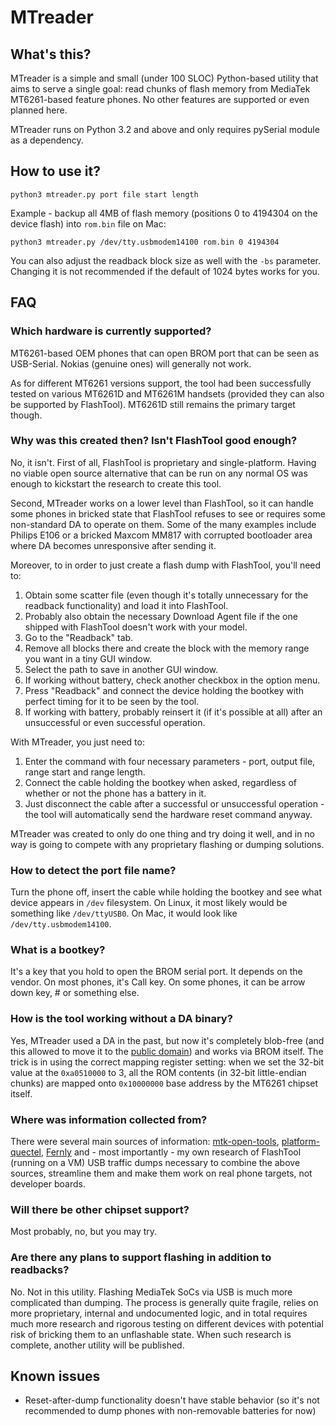 # MTreader

## What's this?

MTreader is a simple and small (under 100 SLOC) Python-based utility that aims to serve a single goal: read chunks of flash memory from MediaTek MT6261-based feature phones. No other features are supported or even planned here.

MTreader runs on Python 3.2 and above and only requires pySerial module as a dependency.

## How to use it?

```
python3 mtreader.py port file start length
```

Example - backup all 4MB of flash memory (positions 0 to 4194304 on the device flash) into `rom.bin` file on Mac:

```
python3 mtreader.py /dev/tty.usbmodem14100 rom.bin 0 4194304
``` 

You can also adjust the readback block size as well with the `-bs` parameter. Changing it is not recommended if the default of 1024 bytes works for you.


## FAQ

### Which hardware is currently supported?

MT6261-based OEM phones that can open BROM port that can be seen as USB-Serial. Nokias (genuine ones) will generally not work.

As for different MT6261 versions support, the tool had been successfully tested on various MT6261D and MT6261M handsets (provided they can also be supported by FlashTool). MT6261D still remains the primary target though.

### Why was this created then? Isn't FlashTool good enough?

No, it isn't. First of all, FlashTool is proprietary and single-platform. Having no viable open source alternative that can be run on any normal OS was enough to kickstart the research to create this tool.

Second, MTreader works on a lower level than FlashTool, so it can handle some phones in bricked state that FlashTool refuses to see or requires some non-standard DA to operate on them. Some of the many examples include Philips E106 or a bricked Maxcom MM817 with corrupted bootloader area where DA becomes unresponsive after sending it.

Moreover, to in order to just create a flash dump with FlashTool, you'll need to:

1. Obtain some scatter file (even though it's totally unnecessary for the readback functionality) and load it into FlashTool.
2. Probably also obtain the necessary Download Agent file if the one shipped with FlashTool doesn't work with your model.
3. Go to the "Readback" tab.
4. Remove all blocks there and create the block with the memory range you want in a tiny GUI window.
5. Select the path to save in another GUI window.
6. If working without battery, check another checkbox in the option menu.
7. Press "Readback" and connect the device holding the bootkey with perfect timing for it to be seen by the tool.
8. If working with battery, probably reinsert it (if it's possible at all) after an unsuccessful or even successful operation.

With MTreader, you just need to:

1. Enter the command with four necessary parameters - port, output file, range start and range length.
2. Connect the cable holding the bootkey when asked, regardless of whether or not the phone has a battery in it.
3. Just disconnect the cable after a successful or unsuccessful operation - the tool will automatically send the hardware reset command anyway.

MTreader was created to only do one thing and try doing it well, and in no way is going to compete with any proprietary flashing or dumping solutions.

### How to detect the port file name?

Turn the phone off, insert the cable while holding the bootkey and see what device appears in `/dev` filesystem. On Linux, it most likely would be something like `/dev/ttyUSB0`. On Mac, it would look like `/dev/tty.usbmodem14100`.

### What is a bootkey?

It's a key that you hold to open the BROM serial port. It depends on the vendor. On most phones, it's Call key. On some phones, it can be arrow down key, # or something else.

### How is the tool working without a DA binary?

Yes, MTreader used a DA in the past, but now it's completely blob-free (and this allowed to move it to the [public domain](./UNLICENSE)) and works via BROM itself. The trick is in using the correct mapping register setting: when we set the 32-bit value at the `0xa0510000` to 3, all the ROM contents (in 32-bit little-endian chunks) are mapped onto `0x10000000` base address by the MT6261 chipset itself.

### Where was information collected from?

There were several main sources of information: [mtk-open-tools](https://github.com/mtek-hack-hack/mtk-open-tools), [platform-quectel](https://github.com/Wiz-IO/platform-quectel/blob/master/builder/frameworks/MT6261.py), [Fernly](https://github.com/xobs/fernly) and - most importantly - my own research of FlashTool (running on a VM) USB traffic dumps necessary to combine the above sources, streamline them and make them work on real phone targets, not developer boards.

### Will there be other chipset support?

Most probably, no, but you may try.

### Are there any plans to support flashing in addition to readbacks?

No. Not in this utility. Flashing MediaTek SoCs via USB is much more complicated than dumping. The process is generally quite fragile, relies on more proprietary, internal and undocumented logic, and in total requires much more research and rigorous testing on different devices with potential risk of bricking them to an unflashable state. When such research is complete, another utility will be published.

## Known issues

- Reset-after-dump functionality doesn't have stable behavior (so it's not recommended to dump phones with non-removable batteries for now)
